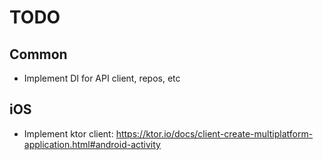 # TODO

## Common
- Implement DI for API client, repos, etc

## iOS
- Implement ktor client: https://ktor.io/docs/client-create-multiplatform-application.html#android-activity